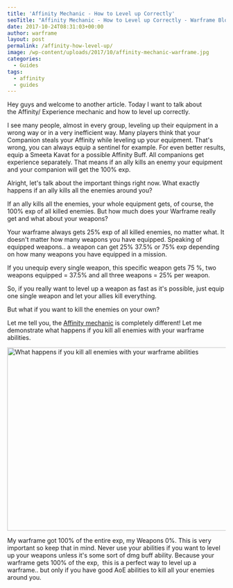 ```yaml
---
title: 'Affinity Mechanic - How to Level up Correctly'
seoTitle: "Affinity Mechanic - How to Level up Correctly - Warframe Blog"
date: 2017-10-24T08:31:03+00:00
author: warframe
layout: post
permalink: /affinity-how-level-up/
image: /wp-content/uploads/2017/10/affinity-mechanic-warframe.jpg
categories:
  - Guides
tags:
  - affinity
  - guides
---
```

Hey guys and welcome to another article. Today I want to talk about the Affinity/ Experience mechanic and how to level up correctly.<!--more-->

I see many people, almost in every group, leveling up their equipment in a wrong way or in a very inefficient way. Many players think that your Companion steals your Affinity while leveling up your equipment. That's wrong, you can always equip a sentinel for example. For even better results, equip a Smeeta Kavat for a possible Affinity Buff. All companions get experience separately. That means if an ally kills an enemy your equipment and your companion will get the 100% exp.

Alright, let's talk about the important things right now. What exactly happens if an ally kills all the enemies around you?

If an ally kills all the enemies, your whole equipment gets, of course, the 100% exp of all killed enemies. But how much does your Warframe really get and what about your weapons?

Your warframe always gets 25% exp of all killed enemies, no matter what. It doesn't matter how many weapons you have equipped. Speaking of equipped weapons.. a weapon can get 25% 37.5% or 75% exp depending on how many weapons you have equipped in a mission.

If you unequip every single weapon, this specific weapon gets 75 %, two weapons equipped = 37.5% and all three weapons = 25% per weapon.

So, if you really want to level up a weapon as fast as it's possible, just equip one single weapon and let your allies kill everything.

But what if you want to kill the enemies on your own?

Let me tell you, the [Affinity mechanic](https://warframeblog.com/affinity-mastery-rank/) is completely different! Let me demonstrate what happens if you kill all enemies with your warframe abilities.

<img src="https://warframeblog.com/wp-content/uploads/2017/10/leveling-up-using-only-warframe-abilities-1024x576.png" title="Warframe How to Level up Correctly" alt="What happens if you kill all enemies with your warframe abilities" width="750" height="422" class="alignnone size-large wp-image-1330" srcset="https://warframeblog.com/wp-content/uploads/2017/10/leveling-up-using-only-warframe-abilities-1024x576.png 1024w, https://warframeblog.com/wp-content/uploads/2017/10/leveling-up-using-only-warframe-abilities-300x169.png 300w, https://warframeblog.com/wp-content/uploads/2017/10/leveling-up-using-only-warframe-abilities-768x432.png 768w" sizes="(max-width: 750px) 100vw, 750px" />

My warframe got 100% of the entire exp, my Weapons 0%. This is very important so keep that in mind. Never use your abilities if you want to level up your weapons unless it's some sort of dmg buff ability. Because your warframe gets 100% of the exp,  this is a perfect way to level up a warframe.. but only if you have good AoE abilities to kill all your enemies around you.